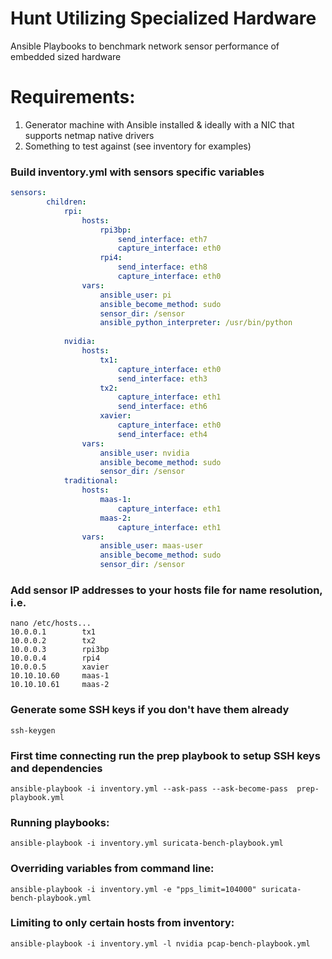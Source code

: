 Hunt Utilizing Specialized Hardware
====

Ansible Playbooks to benchmark network sensor performance of embedded sized hardware

# Requirements:
1. Generator machine with Ansible installed & ideally with a NIC that supports netmap native drivers
2. Something to test against (see inventory for examples)


### Build inventory.yml with sensors specific variables

```yaml
sensors: 
        children:
            rpi:
                hosts:
                    rpi3bp:
                        send_interface: eth7
                        capture_interface: eth0
                    rpi4:
                        send_interface: eth8
                        capture_interface: eth0
                vars:
                    ansible_user: pi
                    ansible_become_method: sudo
                    sensor_dir: /sensor
                    ansible_python_interpreter: /usr/bin/python
              
            nvidia:
                hosts:
                    tx1:
                        capture_interface: eth0
                        send_interface: eth3
                    tx2:
                        capture_interface: eth1
                        send_interface: eth6
                    xavier:
                        capture_interface: eth0
                        send_interface: eth4
                vars:
                    ansible_user: nvidia
                    ansible_become_method: sudo
                    sensor_dir: /sensor
            traditional:
                hosts:
                    maas-1:
                        capture_interface: eth1
                    maas-2:
                        capture_interface: eth1
                vars:                
                    ansible_user: maas-user
                    ansible_become_method: sudo
                    sensor_dir: /sensor
```


### Add sensor IP addresses to your hosts file for name resolution, i.e. 

```
nano /etc/hosts...
10.0.0.1        tx1
10.0.0.2        tx2
10.0.0.3        rpi3bp
10.0.0.4        rpi4
10.0.0.5        xavier
10.10.10.60     maas-1
10.10.10.61     maas-2
```

### Generate some SSH keys if you don't have them already
`ssh-keygen`

### First time connecting run the prep playbook to setup SSH keys and dependencies
`ansible-playbook -i inventory.yml --ask-pass --ask-become-pass  prep-playbook.yml`

### Running playbooks:
`ansible-playbook -i inventory.yml suricata-bench-playbook.yml`

### Overriding variables from command line:
`ansible-playbook -i inventory.yml -e "pps_limit=104000" suricata-bench-playbook.yml`

### Limiting to only certain hosts from inventory: 
`ansible-playbook -i inventory.yml -l nvidia pcap-bench-playbook.yml`


